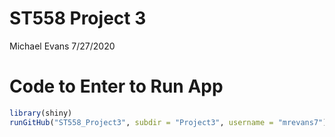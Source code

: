 ST558 Project 3
================
Michael Evans
7/27/2020

# Code to Enter to Run App

``` r
library(shiny)
runGitHub("ST558_Project3", subdir = "Project3", username = "mrevans7")
```
